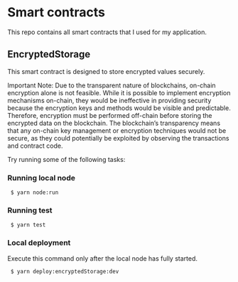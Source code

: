 # Smart contracts

This repo contains all smart contracts that I used for my application.

## EncryptedStorage

This smart contract is designed to store encrypted values securely.

Important Note: Due to the transparent nature of blockchains, on-chain encryption alone is not feasible. While it is possible to implement encryption mechanisms on-chain, they would be ineffective in providing security because the encryption keys and methods would be visible and predictable. Therefore, encryption must be performed off-chain before storing the encrypted data on the blockchain. The blockchain’s transparency means that any on-chain key management or encryption techniques would not be secure, as they could potentially be exploited by observing the transactions and contract code.

Try running some of the following tasks:

### Running local node

```
 $ yarn node:run
```

### Running test

```
 $ yarn test
```

### Local deployment

Execute this command only after the local node has fully started.

```
 $ yarn deploy:encryptedStorage:dev
```
